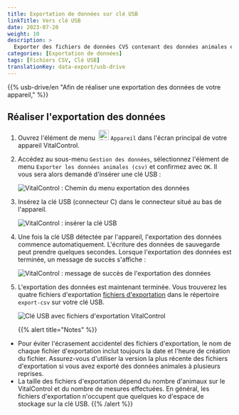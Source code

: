 ```yaml
---
title: Exportation de données sur clé USB
linkTitle: Vers clé USB
date: 2023-07-20
weight: 10
description: >
  Exporter des fichiers de données CVS contenant des données animales et des valeurs de mesure stockées sur l'appareil VitalControl vers une clé USB.
categories: [Exportation de données]
tags: [Fichiers CSV, Clé USB]
translationKey: data-export/usb-drive
---
```

{{% usb-drive/en "Afin de réaliser une exportation des données de votre appareil," %}}

## Réaliser l'exportation des données

1. Ouvrez l'élément de menu &nbsp;<img src="/icons/device.svg" width="23" align="bottom" alt="Appareil" /> `Appareil` dans l'écran principal de votre appareil VitalControl.

2. Accédez au sous-menu `Gestion des données`, sélectionnez l'élément de menu `Exporter les données animales (csv)` et confirmez avec `OK`. Il vous sera alors demandé d'insérer une clé USB :

   ![VitalControl : Chemin du menu exportation des données](../images/data-export.png "Lancer l'exportation des données")

3. Insérez la clé USB (connecteur C) dans le connecteur situé au bas de l'appareil.

   ![VitalControl : insérer la clé USB](/images/firmware/update/plug-in-dual-usb-stick.svg "Insérer la clé USB")

4. Une fois la clé USB détectée par l'appareil, l'exportation des données commence automatiquement. L'écriture des données de sauvegarde peut prendre quelques secondes. Lorsque l'exportation des données est terminée, un message de succès s'affiche :

   ![VitalControl : message de succès de l'exportation des données](../images/success-data-export.png "Succès de l'exportation des données")

5. L'exportation des données est maintenant terminée. Vous trouverez les quatre fichiers d'exportation [fichiers d'exportation](../export-files/) dans le répertoire `export-csv` sur votre clé USB.

   ![Clé USB avec fichiers d'exportation VitalControl](../images/export-files.png "Fichiers d'exportation sur clé USB")

   {{% alert title="Notes" %}}
  - Pour éviter l'écrasement accidentel des fichiers d'exportation, le nom de chaque fichier d'exportation inclut toujours la date et l'heure de création du fichier. Assurez-vous d'utiliser la version la plus récente des fichiers d'exportation si vous avez exporté des données animales à plusieurs reprises.
  - La taille des fichiers d'exportation dépend du nombre d'animaux sur le VitalControl et du nombre de mesures effectuées. En général, les fichiers d'exportation n'occupent que quelques ko d'espace de stockage sur la clé USB.
   {{% /alert %}}
